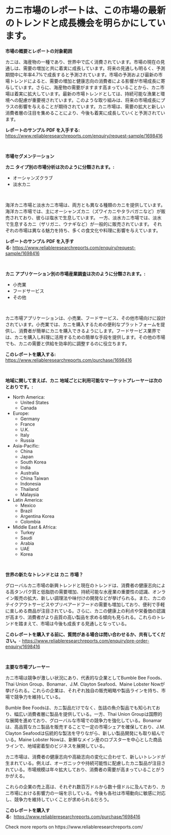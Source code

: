 <p><h1>カニ市場のレポートは、この市場の最新のトレンドと成長機会を明らかにしています。</h1></p><p><strong>市場の概要とレポートの対象範囲</strong></p>
<p><p>カニは、海産物の一種であり、世界中で広く消費されています。市場の現在の見通しは、需要の増加と共に着実に成長しています。将来の見通しも明るく、予測期間中に年率4.7%で成長すると予測されています。市場の予測および最新の市場トレンドによると、需要の増加と健康志向の消費者による影響が市場成長に寄与しています。さらに、海産物の需要がますます高まっていることから、カニ市場は着実に拡大しています。最新の市場トレンドとしては、持続可能な漁業と環境への配慮が重要視されています。このような取り組みは、将来の市場成長にプラスの影響を与えることが期待されています。カニ市場は、需要の拡大と新しい消費者層の注目を集めることにより、今後も着実に成長していくと予測されています。</p></p>
<p><strong>レポートのサンプル PDF を入手する:</strong> <a href="https://www.reliableresearchreports.com/enquiry/request-sample/1698416">https://www.reliableresearchreports.com/enquiry/request-sample/1698416</a></p>
<p>&nbsp;</p>
<p><strong>市場セグメンテーション</strong></p>
<p><strong>カニ タイプ別の市場分析は次のように分類されます。:</strong></p>
<p><ul><li>オーシャンズクラブ</li><li>淡水カニ</li></ul></p>
<p>&nbsp;</p>
<p><p>海洋カニ市場と淡水カニ市場は、両方とも異なる種類のカニを提供しています。 海洋カニ市場では、主にオーシャンズカニ（ズワイカニやタラバガニなど）が販売されており、彼らは塩水で生息しています。 一方、淡水カニ市場では、淡水で生息するカニ（ザリガニ、ウナギなど）が一般的に販売されています。 それぞれの市場は異なる魅力を持ち、多くの食文化や料理に影響を与えています。</p></p>
<p><strong>レポートのサンプル PDF を入手する:</strong>&nbsp;<a href="https://www.reliableresearchreports.com/enquiry/request-sample/1698416">https://www.reliableresearchreports.com/enquiry/request-sample/1698416</a></p>
<p>&nbsp;</p>
<p><strong> カニ アプリケーション別の市場産業調査は次のように分類されます。:</strong></p>
<p><ul><li>小売業</li><li>フードサービス</li><li>その他</li></ul></p>
<p>&nbsp;</p>
<p><p>カニ市場アプリケーションは、小売業、フードサービス、その他市場向けに設計されています。小売業では、カニを購入するための便利なプラットフォームを提供し、消費者が簡単にカニを購入できるようにします。フードサービス業界では、カニを購入し料理に活用するための簡単な手段を提供します。その他の市場でも、カニの需要と供給を効率的に調整するのに役立ちます。</p></p>
<p><strong>このレポートを購入する:</strong>&nbsp; <a href="https://www.reliableresearchreports.com/purchase/1698416">https://www.reliableresearchreports.com/purchase/1698416</a></p>
<p>&nbsp;</p>
<p><strong>地域に関して言えば、カニ 地域ごとに利用可能なマーケットプレーヤーは次のとおりです。:</strong></p>
<p><ul>
    <li>
        North America:
        <ul>
            <li>United States</li>
            <li>Canada</li>
        </ul>
    </li>
    <li>
        Europe:
        <ul>
            <li>Germany</li>
            <li>France</li>
            <li>U.K.</li>
            <li>Italy</li>
            <li>Russia</li>
        </ul>
    </li>
    <li>
        Asia-Pacific:
        <ul>
            <li>China</li>
            <li>Japan</li>
            <li>South Korea</li>
            <li>India</li>
            <li>Australia</li>
            <li>China Taiwan</li>
            <li>Indonesia</li>
            <li>Thailand</li>
            <li>Malaysia</li>
        </ul>
    </li>
    <li>
        Latin America:
        <ul>
            <li>Mexico</li>
            <li>Brazil</li>
            <li>Argentina Korea</li>
            <li>Colombia</li>
        </ul>
    </li>
    <li>
        Middle East & Africa:
        <ul>
            <li>Turkey</li>
            <li>Saudi</li>
            <li>Arabia</li>
            <li>UAE</li>
            <li>Korea</li>
        </ul>
    </li>
    </ul></p>
<p>&nbsp;</p>
<p><strong>世界の新たなトレンドとは カニ 市場？</strong></p>
<p><p>グローバルカニ市場の新興トレンドと現在のトレンドは、消費者の健康志向による高タンパク質と低脂肪の需要増加、持続可能な水産業の重要性の認識、オンライン販売の拡大、新しい調理法や味付けの開発などが挙げられる。また、カニのテイクアウトサービスやプリペアードフードの需要も増加しており、便利で手軽に楽しめる商品が注目されている。さらに、カニの健康上の利点や栄養価の認識が高まり、消費者がより品質の高い製品を求める傾向も見られる。これらのトレンドを踏まえて、市場は今後も成長する見通しとなっている。</p></p>
<p><strong>このレポートを購入する前に、質問がある場合は問い合わせるか、共有してください。</strong>- <a href="https://www.reliableresearchreports.com/enquiry/pre-order-enquiry/1698416">https://www.reliableresearchreports.com/enquiry/pre-order-enquiry/1698416</a></p>
<p>&nbsp;</p>
<p><strong>主要な市場プレーヤー</strong></p>
<p><p>カニ市場は競争が激しい状況にあり、代表的な企業としてBumble Bee Foods、Thai Union Group、Bonamar、J.M. Clayton Seafood、Maine Lobster Nowが挙げられる。これらの企業は、それぞれ独自の販売戦略や製品ラインを持ち、市場で競争力を維持している。</p><p>Bumble Bee Foodsは、カニ製品だけでなく、缶詰の魚介製品でも知られており、幅広い消費者層に製品を提供している。一方、Thai Union Groupは国際的な展開を進めており、グローバルな市場での競争力を強化している。Bonamarは、高品質なカニ製品を販売することで一定の市場シェアを確保しており、J.M. Clayton Seafoodは伝統的な製法を守りながら、新しい製品開発にも取り組んでいる。Maine Lobster Nowは、新鮮なメイン産のロブスターを中心とした商品ラインで、地域密着型のビジネスを展開している。</p><p>カニ市場は、消費者の健康志向や高級志向の変化に合わせて、新しいトレンドが生まれている。例えば、オーガニックや持続可能性に配慮したカニ製品が注目されている。市場規模は年々拡大しており、消費者の需要が高まっていることがうかがえる。</p><p>これらの企業の売上高は、それぞれ数百万ドルから数十億ドルに及んでおり、カニ市場における影響力の一端を示している。今後も各社は市場動向に敏感に対応し、競争力を維持していくことが求められるだろう。</p></p>
<p><strong>このレポートを購入する:</strong>&nbsp;&nbsp;<a href="https://www.reliableresearchreports.com/purchase/1698416">https://www.reliableresearchreports.com/purchase/1698416</a></p>
<p>Check more reports on https://www.reliableresearchreports.com/</p>